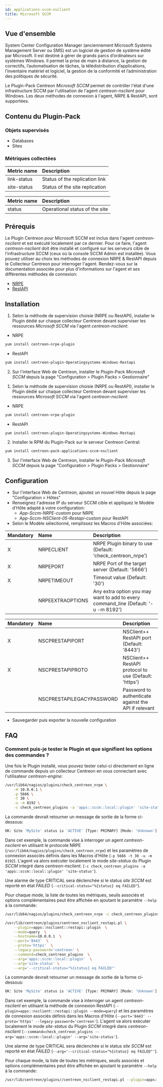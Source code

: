 ```yaml
---
id: applications-sccm-nsclient
title: Microsoft SCCM
---
```


## Vue d'ensemble

System Center Configuration Manager (anciennement Microsoft Systems Management Server ou SMS) est un logiciel de gestion de système
édité par Microsoft. Il est destiné à gérer de grands parcs d’ordinateurs sur systèmes Windows. Il permet la prise de main à distance,
la gestion de correctifs, l’automatisation de tâches, la télédistribution d’applications, l’inventaire matériel et logiciel,
la gestion de la conformité et l’administration des politiques de sécurité.

Le Plugin-Pack Centreon *Microsoft SCCM* permet de contrôler l'état d'une infrastructure SCCM par l'utilisation de l'agent *centreon-nsclient*
pour Windows. Les deux méthodes de connexion à l'agent, NRPE & RestAPI, sont supportées.

## Contenu du Plugin-Pack

### Objets supervisés

* Databases
* Sites 

### Métriques collectées

<!--DOCUSAURUS_CODE_TABS-->

<!--database-replication-status-->

| Metric name              | Description                    |
| :----------------------- | :----------------------------- |
| link-status              | Status of the replication link |
| site-status              | Status of the site replication |

<!--site-status-->

| Metric name                 | Description                    |
| :-------------------------- | :----------------------------- |
| status                      | Operational status of the site |

<!--END_DOCUSAURUS_CODE_TABS-->

## Prérequis 

Le Plugin Centreon pour Microsoft SCCM est inclus dans l'agent *centreon-nsclient* et est exécuté localement par ce dernier.
Pour ce faire, l'agent *centreon-nsclient* doit être installé et configuré sur les serveurs cible de l'infrastructure SCCM (ceux où la console SCCM Admin est installée).
Vous pouvez utiliser au choix les méthodes de connexion NRPE & RestAPI depuis le Collecteur Centreon pour interroger l'agent.
Rendez-vous sur la documentation associée pour plus d'informations sur l'agent et ses différentes méthodes de connexion:

* [NRPE](../operatingsystems-windows-nsclient-05-nrpe.html)
* [RestAPI](../operatingsystems-windows-nsclient-05-restapi.html)

## Installation

<!--DOCUSAURUS_CODE_TABS-->

<!--Online IMP Licence & IT-100 Editions-->

1. Selon la méthode de supervision choisie (NRPE ou RestAPI), installer le Plugin dédié sur chaque collecteur Centreon devant
superviser les ressources *Microsoft SCCM* via l'agent *centreon-nsclient*:

* NRPE

```bash
yum install centreon-nrpe-plugin
```

* RestAPI

```bash
yum install centreon-plugin-Operatingsystems-Windows-Restapi
```

2. Sur l'interface Web de Centreon, installer le Plugin-Pack *Microsoft SCCM* 
depuis la page "Configuration > Plugin Packs > Gestionnaire"

<!--Offline IMP License-->

1. Selon la méthode de supervision choisie (NRPE ou RestAPI), installer le Plugin dédié sur chaque collecteur Centreon devant
superviser les ressources *Microsoft SCCM* via l'agent *centreon-nsclient*:

* NRPE

```bash
yum install centreon-nrpe-plugin
```

* RestAPI

```bash
yum install centreon-plugin-Operatingsystems-Windows-Restapi
```

2. Installer le RPM du Plugin-Pack sur le serveur Centreon Central:

```bash
yum install centreon-pack-applications-sccm-nsclient
```

3. Sur l'interface Web de Centreon, installer le Plugin-Pack *Microsoft SCCM* 
depuis la page "Configuration > Plugin Packs > Gestionnaire"

<!--END_DOCUSAURUS_CODE_TABS-->

## Configuration

* Sur l'interface Web de Centreon, ajoutez un nouvel Hôte depuis la page "Configuration > Hôtes"
* Renseignez l'adresse IP du serveur SCCM cible et appliquez le Modèle d'Hôte adapté à votre configuration:
    * *App-Sccm-NRPE-custom* pour NRPE
    * *App-Sccm-NSClient-05-Restapi-custom* pour RestAPI
* Selon le Modèle sélectionné, remplissez les Macros d'Hôte associées:

<!--DOCUSAURUS_CODE_TABS-->

<!--App-Sccm-NRPE-custom-->

| Mandatory | Name             | Description                                                                         |
|:----------|:-----------------|:------------------------------------------------------------------------------------|
| X         | NRPECLIENT       | NRPE Plugin binary to use (Default: 'check_centreon_nrpe')                          |
| X         | NRPEPORT         | NRPE Port of the target server (Default: '5666')                                    |
| X         | NRPETIMEOUT      | Timeout value (Default: '30')                                                       |
|           | NRPEEXTRAOPTIONS | Any extra option you may want to add to every command\_line (Default: '-u -m 8192') |

<!--App-Sccm-NSClient-05-Restapi-custom-->

| Mandatory | Name                      | Description                                           |
|:----------|:--------------------------|:------------------------------------------------------|
| X         | NSCPRESTAPIPORT           | NSClient++ RestAPI port (Default: '8443')             |
| X         | NSCPRESTAPIPROTO          | NSClient++ RestAPI protocol to use (Default: 'https') |
|           | NSCPRESTAPILEGACYPASSWORD | Password to authenticate against the API if relevant  |

<!--END_DOCUSAURUS_CODE_TABS-->

* Sauvegarder puis exporter la nouvelle configuration

## FAQ

### Comment puis-je tester le Plugin et que signifient les options des commandes ?

Une fois le Plugin installé, vous pouvez tester celui-ci directement en ligne de commande
depuis un collecteur Centreon en vous connectant avec l'utilisateur *centreon-engine*:

<!--DOCUSAURUS_CODE_TABS-->

<!--NRPE-->

```bash
/usr/lib64/nagios/plugins/check_centreon_nrpe \
    -H 10.0.0.1 \
    -p 5666 \
    -t 30 \
    -u -m 8192 \
    -c check_centreon_plugins -a 'apps::sccm::local::plugin' 'site-status' '--critical-status="%{status} eq FAILED"'
```

La commande devrait retourner un message de sortie de la forme ci-dessous:

```bash
OK: Site 'MySite' status is 'ACTIVE' [Type: PRIMARY] [Mode: 'Unknown'] |
```

Dans cet exemple, la commande vise à interroger un agent *centreon-nsclient* en utilisant le protocole NRPE (```/usr/lib64/nagios/plugins/check_centreon_nrpe```)
et les paramètres de connexion associés définis dans les Macros d'Hôte (```-p 5666 -t 30 -u -m 8192```).
L'agent va alors exécuter localement le mode *site-status* du Plugin *SCCM* integré dans *centreon-nsclient*.
(```-c check_centreon_plugins -a 'apps::sccm::local::plugin' 'site-status'```).

Une alarme de type CRITICAL sera déclenchée si le status *site SCCM* est reporté en état *FAILED* (```--critical-status="%{status} eq FAILED"```).

Pour chaque mode, la liste de toutes les métriques, seuils associés et options complémentaires peut être affichée 
en ajoutant le paramètre ```--help``` à la commande:

```bash
/usr/lib64/nagios/plugins/check_centreon_nrpe -c check_centreon_plugins -a 'apps::sccm::local::plugin' 'site-status' '--help'
```

<!--RestAPI-->

```bash
/usr/lib/centreon/plugins/centreon_nsclient_restapi.pl \
    --plugin=apps::nsclient::restapi::plugin  \
    --mode=query  \
    --hostname=10.0.0.1  \
    --port='8443'  \
    --proto='https'  \
    --legacy-password='centreon' \
    --command=check_centreon_plugins  \
    --arg='apps::sccm::local::plugin'  \
    --arg='site-status' \
    --arg='--critical-status="%{status} eq FAILED"'

```
La commande devrait retourner un message de sortie de la forme ci-dessous:

```bash
OK: Site 'MySite' status is 'ACTIVE' [Type: PRIMARY] [Mode: 'Unknown'] |
```

Dans cet exemple, la commande vise à interroger un agent *centreon-nsclient* en utilisant la méthode de connexion RestAPI
(```--plugin=apps::nsclient::restapi::plugin --mode=query```) et les paramètres de connexion associés définis dans les Macros d'Hôte
(```--port='8443' --proto='https' --legacy-password='centreon'```). L'agent va alors exécuter localement le mode *site-status*
du Plugin *SCCM* integré dans *centreon-nsclient* (```--command=check_centreon_plugins --arg='apps::sccm::local::plugin' --arg='site-status'```).

Une alarme de type CRITICAL sera déclenchée si le status *site SCCM* est reporté en état *FAILED* (```--arg='--critical-status="%{status} eq FAILED"'```).


Pour chaque mode, la liste de toutes les métriques, seuils associés et options complémentaires peut être affichée 
en ajoutant le paramètre ```--help``` à la commande:

```bash
/usr/lib/centreon/plugins//centreon_nsclient_restapi.pl --plugin=apps::nsclient::restapi::plugin --mode=query --command=check_centreon_plugins --arg='apps::sccm::local::plugin' --arg='site-status' --arg='--help'
```

<!--END_DOCUSAURUS_CODE_TABS-->
